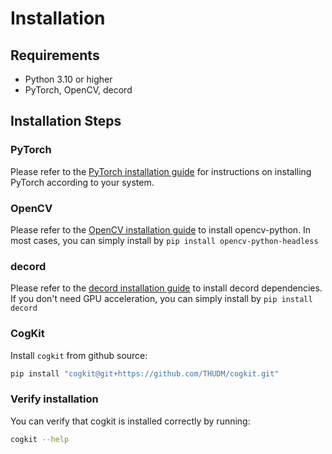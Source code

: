 ---
---

# Installation

## Requirements

- Python 3.10 or higher
- PyTorch, OpenCV, decord

## Installation Steps

### PyTorch

Please refer to the [PyTorch installation guide](https://pytorch.org/get-started/locally/) for instructions on installing PyTorch according to your system.

### OpenCV

Please refer to the [OpenCV installation guide](https://github.com/opencv/opencv-python?tab=readme-ov-file#installation-and-usage) to install opencv-python. In most cases, you can simply install by `pip install opencv-python-headless`

### decord

Please refer to the [decord installation guide](https://github.com/dmlc/decord?tab=readme-ov-file#installation) to install decord dependencies. If you don't need GPU acceleration, you can simply install by `pip install decord`

### CogKit

Install `cogkit` from github source:

```bash
pip install "cogkit@git+https://github.com/THUDM/cogkit.git"
```


### Verify installation

You can verify that cogkit is installed correctly by running:

```bash
cogkit --help
```
